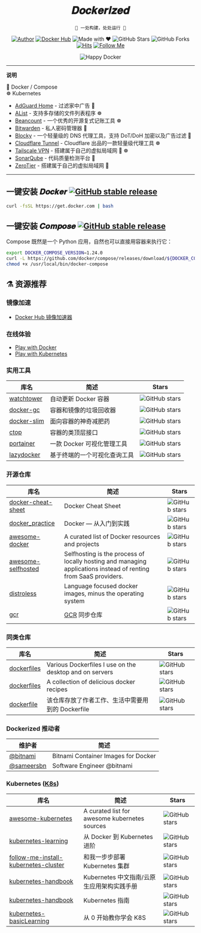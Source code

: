 <h1 align="center">𝑫𝒐𝒄𝒌𝒆𝒓𝒊𝒛𝒆𝒅</h1>

<div align="center">

`🐳 一处构建，处处运行 🚢`

[![Author](https://flat.badgen.net/badge/author/y0ngb1n/orange)](https://sourl.cn/TpLCyc)
[![Docker Hub](https://flat.badgen.net/badge/dockerhub/y0ngb1n?icon=docker&label=hub)](https://sourl.cn/WBkUGt)
![Made with ❤](https://flat.badgen.net/badge/made%20with/%e2%9d%a4/ff69b4)
![GitHub Stars](https://flat.badgen.net/github/stars/y0ngb1n/dockerized)
![GitHub Forks](https://flat.badgen.net/github/forks/y0ngb1n/dockerized)
[![Hits](https://hits.seeyoufarm.com/api/count/incr/badge.svg?url=https%3A%2F%2Fgithub.com%2Fy0ngb1n%2Fdockerized&count_bg=%2379C83D&title_bg=%23555555&icon=&icon_color=%23E7E7E7&title=views&edge_flat=true)](https://github.com/y0ngb1n/dockerized)
[![Follow Me](https://img.shields.io/github/followers/y0ngb1n.svg?style=social&label=Follow%20Me)](https://github.com/y0ngb1n)

![Happy Docker](https://i.loli.net/2019/04/10/5cae05666de2a.jpg "Happy Docker!")

</div>

---

**说明**

🐳 Docker / Compose \
☸️ Kubernetes

- [AdGuard Home](https://github.com/y0ngb1n/dockerized/tree/master/adguard-home) - 过滤家中广告 🐳
- [AList](https://github.com/y0ngb1n/dockerized/tree/master/alist) - 支持多存储的文件列表程序 ☸️
- [Beancount](https://github.com/y0ngb1n/dockerized/tree/master/beancount) - 一个优秀的开源复式记账工具 ☸️
- [Bitwarden](https://github.com/y0ngb1n/dockerized/tree/master/bitwarden) - 私人密码管理器 🐳
- [Blocky](https://github.com/y0ngb1n/dockerized/tree/master/blocky) - 一个轻量级的 DNS 代理工具，支持 DoT/DoH 加密以及广告过滤 🐳
- [Cloudflare Tunnel](https://github.com/y0ngb1n/dockerized/tree/master/cloudflare-tunnel) - Cloudflare 出品的一款轻量级代理工具 ☸️
- [Tailscale VPN](https://github.com/y0ngb1n/dockerized/tree/master/tailscale) - 搭建属于自己的虚拟局域网 🐳 ☸️
- [SonarQube](https://github.com/y0ngb1n/dockerized/tree/master/sonarqube) - 代码质量检测平台 🐳
- [ZeroTier](https://github.com/y0ngb1n/dockerized/tree/master/zerotier) - 搭建属于自己的虚拟局域网 🐳

---

## 一键安装 𝑫𝒐𝒄𝒌𝒆𝒓 [![GitHub stable release](https://flat.badgen.net/github/release/moby/moby/stable?label)](https://github.com/moby/moby/releases)

```bash
curl -fsSL https://get.docker.com | bash
```

## 一键安装 𝑪𝒐𝒎𝒑𝒐𝒔𝒆 [![GitHub stable release](https://flat.badgen.net/github/release/docker/compose/stable?label&color=red)](https://github.com/docker/compose/releases)

Compose 既然是一个 Python 应用，自然也可以直接用容器来执行它：

```bash
export DOCKER_COMPOSE_VERSION=1.24.0
curl -L https://github.com/docker/compose/releases/download/${DOCKER_COMPOSE_VERSION}/run.sh > /usr/local/bin/docker-compose
chmod +x /usr/local/bin/docker-compose
```

## ⚗️ 资源推荐

### 镜像加速

- [Docker Hub 镜像加速器](https://gist.github.com/y0ngb1n/7e8f16af3242c7815e7ca2f0833d3ea6)

### 在线体验

- [Play with Docker](https://labs.play-with-docker.com/)
- [Play with Kubernetes](https://labs.play-with-k8s.com/)

### 实用工具

| 库名                                                      | 简述                         | Stars                                                                          |
| --------------------------------------------------------- | ---------------------------- | ------------------------------------------------------------------------------ |
| [watchtower](https://github.com/containrrr/watchtower)    | 自动更新 Docker 容器         | ![GitHub stars](https://flat.badgen.net/github/stars/containrrr/watchtower)    |
| [docker-gc](https://github.com/spotify/docker-gc)         | 容器和镜像的垃圾回收器       | ![GitHub stars](https://flat.badgen.net/github/stars/spotify/docker-gc)        |
| [docker-slim](https://github.com/docker-slim/docker-slim) | 面向容器的神奇减肥药         | ![GitHub stars](https://flat.badgen.net/github/stars/docker-slim/docker-slim)  |
| [ctop](https://github.com/bcicen/ctop)                    | 容器的类顶层接口             | ![GitHub stars](https://flat.badgen.net/github/stars/bcicen/ctop)              |
| [portainer](https://github.com/portainer/portainer)       | 一款 Docker 可视化管理工具   | ![GitHub stars](https://flat.badgen.net/github/stars/portainer/portainer)      |
| [lazydocker](https://github.com/jesseduffield/lazydocker) | 基于终端的一个可视化查询工具 | ![GitHub stars](https://flat.badgen.net/github/stars/jesseduffield/lazydocker) |

### 开源仓库

| 库名                                                                 | 简述                                                                                                            | Stars                                                                                 |
| -------------------------------------------------------------------- | --------------------------------------------------------------------------------------------------------------- | ------------------------------------------------------------------------------------- |
| [docker-cheat-sheet](https://github.com/wsargent/docker-cheat-sheet) | Docker Cheat Sheet                                                                                              | ![GitHub stars](https://flat.badgen.net/github/stars/wsargent/docker-cheat-sheet)     |
| [docker_practice](https://github.com/yeasy/docker_practice)          | Docker — 从入门到实践                                                                                           | ![GitHub stars](https://flat.badgen.net/github/stars/yeasy/docker_practice)           |
| [awesome-docker](https://github.com/veggiemonk/awesome-docker)       | A curated list of Docker resources and projects                                                                 | ![GitHub stars](https://flat.badgen.net/github/stars/veggiemonk/awesome-docker)       |
| [awesome-selfhosted](https://github.com/Kickball/awesome-selfhosted) | Selfhosting is the process of locally hosting and managing applications instead of renting from SaaS providers. | ![GitHub stars](https://flat.badgen.net/github/stars/Kickball/awesome-selfhosted)     |
| [distroless](https://github.com/GoogleContainerTools/distroless)     | Language focused docker images, minus the operating system                                                      | ![GitHub stars](https://flat.badgen.net/github/stars/GoogleContainerTools/distroless) |
| [gcr](https://github.com/mritd/gcr)                                  | [GCR](https://gcr.io/) 同步仓库                                                                                 | ![GitHub stars](https://flat.badgen.net/github/stars/mritd/gcr)                       |

### 同类仓库

| 库名                                                   | 简述                                                    | Stars                                                                      |
| ------------------------------------------------------ | ------------------------------------------------------- | -------------------------------------------------------------------------- |
| [dockerfiles](https://github.com/jessfraz/dockerfiles) | Various Dockerfiles I use on the desktop and on servers | ![GitHub stars](https://flat.badgen.net/github/stars/jessfraz/dockerfiles) |
| [dockerfiles](https://github.com/vimagick/dockerfiles) | A collection of delicious docker recipes                | ![GitHub stars](https://flat.badgen.net/github/stars/vimagick/dockerfiles) |
| [dockerfile](https://github.com/mritd/dockerfile)      | 该仓库存放了作者工作、生活中需要用到的 Dockerfile       | ![GitHub stars](https://flat.badgen.net/github/stars/mritd/dockerfile)     |

### Dockerized 推动者

| 维护者                                     | 简述                                |
| ------------------------------------------ | ----------------------------------- |
| [@bitnami](https://bitnami.com/containers) | Bitnami Container Images for Docker |
| [@sameersbn](https://github.com/sameersbn) | Software Engineer @bitnami          |

### Kubernetes ([K8s](https://k8s.io))

| 库名                                                                                                    | 简述                                          | Stars                                                                                              |
| ------------------------------------------------------------------------------------------------------- | --------------------------------------------- | -------------------------------------------------------------------------------------------------- |
| [awesome-kubernetes](https://github.com/ramitsurana/awesome-kubernetes)                                 | A curated list for awesome kubernetes sources | ![GitHub stars](https://flat.badgen.net/github/stars/ramitsurana/awesome-kubernetes)               |
| [kubernetes-learning](https://github.com/cnych/kubernetes-learning)                                     | 从 Docker 到 Kubernetes 进阶                  | ![GitHub stars](https://flat.badgen.net/github/stars/cnych/kubernetes-learning)                    |
| [follow-me-install-kubernetes-cluster](https://github.com/opsnull/follow-me-install-kubernetes-cluster) | 和我一步步部署 Kubernetes 集群                | ![GitHub stars](https://flat.badgen.net/github/stars/opsnull/follow-me-install-kubernetes-cluster) |
| [kubernetes-handbook](https://github.com/rootsongjc/kubernetes-handbook)                                | Kubernetes 中文指南/云原生应用架构实践手册    | ![GitHub stars](https://flat.badgen.net/github/stars/rootsongjc/kubernetes-handbook)               |
| [kubernetes-handbook](https://github.com/feiskyer/kubernetes-handbook)                                  | Kubernetes 指南                               | ![GitHub stars](https://flat.badgen.net/github/stars/feiskyer/kubernetes-handbook)                 |
| [kubernetes-basicLearning](https://github.com/knrt10/kubernetes-basicLearning)                          | 从 0 开始教你学会 K8S                         | ![GitHub stars](https://flat.badgen.net/github/stars/knrt10/kubernetes-basicLearning)              |
